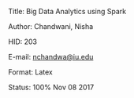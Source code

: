 
Title: Big Data Analytics using Spark

Author: Chandwani, Nisha

HID: 203

E-mail: nchandwa@iu.edu

Format: Latex

Status: 100% Nov 08 2017
